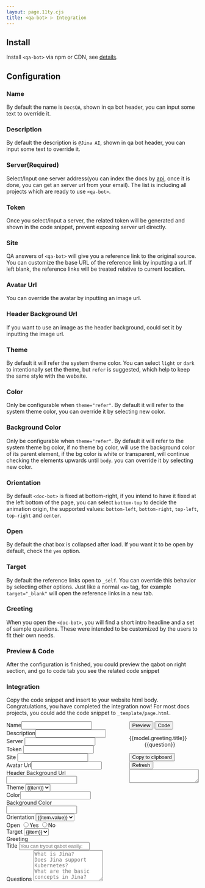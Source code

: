 ```yaml
---
layout: page.11ty.cjs
title: <qa-bot> ⌲ Integration
---
```


## Install
Install `<qa-bot>` via npm or CDN, see [details](/install/).

## Configuration

### Name
By default the name is `DocsQA`, shown in qa bot header, you can input some text to override it.

### Description
By default the description is `@Jina AI`, shown in qa bot header, you can input some text to override it.

### Server(Required)
Select/Input one server address(you can index the docs by [api](https://github.com/jina-ai/docsQA/tree/main/service), once it is done, you can get an server url from your email). The list is including all projects which are ready to use `<qa-bot>`. 

### Token
Once you select/input a server, the related token will be generated and shown in the code snippet, prevent exposing server url directly.

### Site
QA answers of `<qa-bot>` will give you a reference link to the original source.
You can customize the base URL of the reference link by inputting a url. 
If left blank, the reference links will be treated relative to current location. 

### Avatar Url
You can override the avatar by inputting an image url.

### Header Background Url
If you want to use an image as the header background, could set it by inputting the image url.

### Theme
By default it will refer the system theme color.
You can select `light` or `dark` to intentionally set the theme, but `refer` is suggested, which help to keep the same style with the website.

### Color
Only be configurable when `theme="refer"`. By default it will refer to the system theme color, you can override it by selecting new color.

### Background Color
Only be configurable when `theme="refer"`. By default it will refer to the system theme bg color, if no theme bg color, will use the background color of its parent element, if the bg color is white or transparent, will continue checking the elements upwards until `body`. you can override it by selecting new color.

### Orientation
By default `<doc-bot>` is fixed at bottom-right, if you intend to have it fixed at the left bottom of the page, you can select `bottom-top` to decide the animation origin, the supported values: `bottom-left`, `bottom-right`, `top-left`, `top-right` and `center`.

### Open
By default the chat box is collapsed after load. If you want it to be open by default, check the `yes` option.

### Target
By default the reference links open to `_self`. You can override this behavior by selecting other options.
Just like a normal `<a>` tag, for example `target="_blank"` will open the reference links in a new tab.


### Greeting
When you open the `<doc-bot>`, you will find a short intro headline and a set of sample questions.
These were intended to be customized by the users to fit their own needs.

### Preview & Code
After the configuration is finished, you could preview the qabot on right section, and go to code tab you see the related code snippet

### Integration
Copy the code snippet and insert to your website html body. Congratulations, you have completed the integration now!
For most docs projects, you could add the code snippet to `_template/page.html`.


<section id="configuration">
    <div id="vue-app" class="columns">
        <form class="config-form" action="">
            <div class="config-form-item">
                <label>Name</label><input v-model="model.name" />
            </div>
            <div class="config-form-item">
                <label>Description</label><input v-model="model.description" @input="onUpdate('text')" />
            </div>
            <div class="config-form-item">
                <label>Server</label>
                <input list="projects" v-model="model.server" @change="onUpdate('server')" />
                <datalist id="projects">
                    <option v-for="item in projects" :value="item">
                </datalist>
            </div>
            <div class="config-form-item">
                <label>Token</label>
                <input v-model="model.token" @change="onUpdate('token')" />
            </div>
             <div class="config-form-item">
                <label>Site</label>
                <input v-model="model.site" />
            </div>
            <div class="config-form-item">
                <label>Avatar Url</label><input type="url" v-model="model.avatarUrl" />
            </div>
            <div class="config-form-item">
                <label>Header Background Url</label><input type="url" v-model="model.bgImageUrl" />
            </div>
            <div class="config-form-item">
                <label>Theme</label>
                <select v-model="model.theme">
                <option v-for="item in themes" :key="item" :label="item" :value="item">{{item}}</option>
                </select>
            </div>
            <div v-if="model.theme === 'infer'" class="config-form-item">
                <label>Color</label><input v-model="model.fgColor" data-coloris @change="onUpdate('color')"/>
            </div>
            <div v-if="model.theme === 'infer'" class="config-form-item">
                <label>Background Color</label><input v-model="model.bgColor" data-coloris @change="onUpdate('color')"/>
            </div>
            <div class="config-form-item">
                <label>Orientation</label>
                <select v-model="model.orientation">
                <option v-for="item in orientations" :key="item.key" :label="item.value" :value="item.key">{{item.value}}</option>
                </select>
            </div>
            <div class="config-form-item">
                <label>Open</label>
                <input class="radio-btn" type="radio" :value="true" name="open" v-model="model.open" /><span class="radio-label">Yes</span>
                <input class="radio-btn" type="radio" :value="undefined" name="open" v-model="model.open" /><span class="radio-label">No</span>
            </div>
            <div class="config-form-item">
                <label>Target</label>
                <select v-model="model.target">
                <option v-for="item in targets" :key="item" :label="item" :value="item">{{item}}</option>
                </select>
            </div>
            <div class="config-form-item multi-rows">
                <label>Greeting</label>
                <div class="inline-block">
                <label class="inner-label">Title</label>
                <input v-model="model.greeting.title" @change="onUpdate('text', true)" placeholder="You can tryout qabot easily:" /><br />
                <label class="inner-label">Questions</label>
                <textarea rows="5" v-model="model.greeting.questions" @change="onUpdate('text', true)" placeholder="What is Jina?&#10;Does Jina support Kubernetes?&#10;What are the basic concepts in Jina?"></textarea>
                </div>
            </div>
        </form>
        <div class="config-preview">
            <nav class="tabs">
                <button :class="['tab-item', activeTab === 'preview' ? 'active' : '']" title="preview" @click="onClickTab('preview')">Preview</button>
                <button :class="['tab-item', activeTab === 'source' ? 'active' : '']" title="source" @click="onClickTab('source')">Code</button>
            </nav>
            <div id="preview" class="qa-bot-container" v-show="activeTab === 'preview'">
                <qa-bot
                :token="model.token"
                :server="model.server"
                :avatar-src="model.avatarUrl"
                :header-background-src="model.bgImageUrl"
                :bg-color="model.bgColor"
                :fg-color="model.fgColor"
                :theme="model.theme"
                :site="model.site"
                :target="model.target"
                :orientation="model.orientation"
                :title="model.name"
                :description="model.description"
                :open="model.open">
                        <dl slot="greetings" v-if="model.greeting.title || model.greeting.questions">
                            <dt :textContent="model.greeting.title">{{model.greeting.title}}</dt>
                            <dd v-for="(question, index) in questions" :key="'q_' + index" :textContent="question">{{question}}</dd>
                        </dl>
                </qa-bot>
            </div>
            <div id="source" class="source-container" v-show="activeTab === 'source'">
                <div class="btn-container">
                    <button class="action-btn" title="copy" @click="onCopy">Copy to clipboard</button>
                    <button class="action-btn" title="refresh" @click="onRefresh">Refresh</button>
                </div>
                <textarea id="CODE" readonly v-model="source">
                </textarea>
            </div>
        </div>
    </div>
    <script src="https://cdn.jsdelivr.net/npm/vue@next"></script>
    <script src="https://cdn.jsdelivr.net/gh/mdbassit/Coloris@latest/dist/coloris.min.js"></script>
    <script type="text/javascript">
        document.addEventListener('DOMContentLoaded', () => {
            window.qabot = document.querySelector('#preview qa-bot');
        });
        const app = Vue.createApp({
            data() {
                return {
                    model: {
                        name: 'DocsQA',
                        description: '@Jina AI',
                        token: undefined,
                        server: undefined,
                        site: undefined,
                        avatarUrl: undefined,
                        bgImageUrl: undefined,
                        fgColor: undefined,
                        bgColor: undefined,
                        theme: 'infer',
                        orientation: 'bottom-right',
                        open: undefined,
                        target: undefined,
                        greetingTitle: 'Welcome to DocsQA! Please ask any question:',
                        greeting: {
                            title: '',
                            questions: ''
                        }
                    },
                    orientations: [
                        { key: 'bottom-right', value: 'Bottom-Right' },
                        { key: 'bottom-left', value: 'Bottom-Left' },
                        { key: 'top-right', value: 'Top-Right' },
                        { key: 'top-left', value: 'Top-Left' },
                        { key: 'center', value: 'Center' }
                    ],
                    themes: ['light', 'dark', 'auto', 'infer'],
                    targets: ['_blank', '_self', '_parent', '_top'],
                    source: '',
                    activeTab: 'preview',
                    projects: []
                }
            },
            computed: {
                questions () {
                    return this.model.greeting.questions ? this.model.greeting.questions.split('\n') : [];
                }
            },
            created() {
                const http = new XMLHttpRequest();
                http.responseType = 'json';
                http.onreadystatechange = () => {
                    if (http.readyState === 4 && http.status === 200) {
                        const result = http.response;
                        this.projects = result.map((item) => item.host);
                    }
                }
                http.open('GET', 'https://apidocsqa.jina.ai/projects');
                http.send();
            },
            methods: {
                onClickTab(tabName) {
                    this.activeTab = tabName;
                    if (tabName === 'source') {
                        this.onRefresh();
                    }
                },
                insertInnerText() {
                    if (window.qabot) {
                        const slots = window.qabot.querySelectorAll('[textContent]')
                        slots.forEach((slot) => {
                            slot.innerText = slot.getAttribute('textContent')
                            slot.removeAttribute('textContent');
                        })
                    }
                },
                onUpdate(type, isSlot = false) {
                    switch (type) {
                        case 'text':
                            if (isSlot) {
                                this.insertInnerText()
                            }
                            window.qabot.loadPreferences();
                            break;
                        case 'color':
                            window.qabot.inferTheme();
                            break;
                        case 'server':
                            if (this.model.server) {
                                this.model.token = window.qabot.xorEncryptStringUtf8B64(this.model.server);
                            }
                            break;
                        case 'token':
                            if (this.model.token) {
                                this.model.server = window.qabot.xorDecryptB64EncodedUtf8(this.model.token);
                            }
                            break;
                    }
                    window.qabot.requestUpdate();
                },
                onCopy() {
                    const copyText = document.getElementById('CODE');
                    copyText.select();
                    copyText.setSelectionRange(0, 99999);
                    navigator.clipboard.writeText(copyText.value);
                },
                onRefresh() {
                    const template = ` <template>\n  <dl>\n   <dt>${this.model.greeting.title}</dt>${this.questions.map(item => `\n   <dd>${item}</dd>`).join('')}\n  </dl>\n </template>`;
                    this.source = `<qa-bot${this.model.token ? `\ntoken="${this.model.token}"` : ''}${this.model.avatarUrl ? `\navatar-src="${this.model.avatarUrl}"` : ''}${this.model.bgImageUrl ? `\nheader-background-src="${this.model.bgImageUrl}"` : ''}${this.model.bgColor ? `\nbg-color="${this.model.bgColor}"` : ''}${this.model.fgColor ? `\nfg-color="${this.model.fgColor}"` : ''}${this.model.theme ? `\ntheme="${this.model.theme}"` : ''}${this.model.site ? `\nsite="${this.model.site}"` : ''}${this.model.target ? `\ntarget="${this.model.target}"` : ''}${this.model.orientation ? `\norientation="${this.model.orientation}"` : ''}${this.model.name ? `\ntitle="${this.model.name}"` : ''}${this.model.description ? `\ndescription="${this.model.description}"` : ''}${this.model.open ? '\nopen' : ''}>\n${this.model.greeting.title || this.model.greeting.questions ? template : ''}\n</qa-bot>`;
                }
            },
        });
        app.config.compilerOptions.isCustomElement = (tag)=> {
            return tag === 'qa-bot';
        };
        app.mount('#vue-app');
    </script>
</section>

<style>
    qa-bot {
        right: 2rem;
    }
</style>
